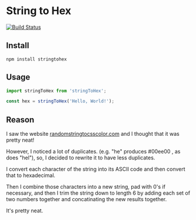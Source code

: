 # String to Hex

[![Build Status](https://travis-ci.org/justinzelinsky/stringtohex.svg?branch=master)](https://travis-ci.org/justinzelinsky/stringtohex)

## Install

```
npm install stringtohex
```

## Usage

```javascript
import stringToHex from 'stringToHex';

const hex = stringToHex('Hello, World!');
```

## Reason

I saw the website <a href="http://randomstringtocsscolor.com/">randomstringtocsscolor.com</a> and I thought
that it was pretty neat!

However, I noticed a lot of duplicates. (e.g. "he" produces #00ee00 , as does "hel"), so, I decided
to rewrite it to have less duplicates.

I convert each character of the string into its ASCII code and then convert that to hexadecimal.

Then I combine those characters into a new string, pad with 0's if necessary, and then I trim the string
down to length 6 by adding each set of two numbers together and concatinating the new results together.

It's pretty neat.

